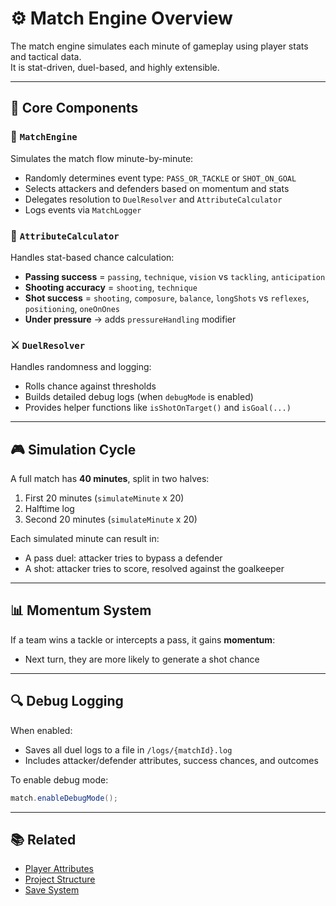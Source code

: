 # ⚙️ Match Engine Overview

The match engine simulates each minute of gameplay using player stats and tactical data.  
It is stat-driven, duel-based, and highly extensible.

---

## 🧠 Core Components

### 🔁 `MatchEngine`
Simulates the match flow minute-by-minute:
- Randomly determines event type: `PASS_OR_TACKLE` or `SHOT_ON_GOAL`
- Selects attackers and defenders based on momentum and stats
- Delegates resolution to `DuelResolver` and `AttributeCalculator`
- Logs events via `MatchLogger`

### 🧮 `AttributeCalculator`
Handles stat-based chance calculation:
- **Passing success** = `passing`, `technique`, `vision` vs `tackling`, `anticipation`
- **Shooting accuracy** = `shooting`, `technique`
- **Shot success** = `shooting`, `composure`, `balance`, `longShots` vs `reflexes`, `positioning`, `oneOnOnes`
- **Under pressure** → adds `pressureHandling` modifier

### ⚔️ `DuelResolver`
Handles randomness and logging:
- Rolls chance against thresholds
- Builds detailed debug logs (when `debugMode` is enabled)
- Provides helper functions like `isShotOnTarget()` and `isGoal(...)`

---

## 🎮 Simulation Cycle

A full match has **40 minutes**, split in two halves:
1. First 20 minutes (`simulateMinute` x 20)
2. Halftime log
3. Second 20 minutes (`simulateMinute` x 20)

Each simulated minute can result in:
- A pass duel: attacker tries to bypass a defender
- A shot: attacker tries to score, resolved against the goalkeeper

---

## 📊 Momentum System

If a team wins a tackle or intercepts a pass, it gains **momentum**:
- Next turn, they are more likely to generate a shot chance

---

## 🔍 Debug Logging

When enabled:
- Saves all duel logs to a file in `/logs/{matchId}.log`
- Includes attacker/defender attributes, success chances, and outcomes

To enable debug mode:
```java
match.enableDebugMode();
```

---

## 📚 Related

- [Player Attributes](player-attributes.md)
- [Project Structure](project-structure.md)
- [Save System](save-system.md)
